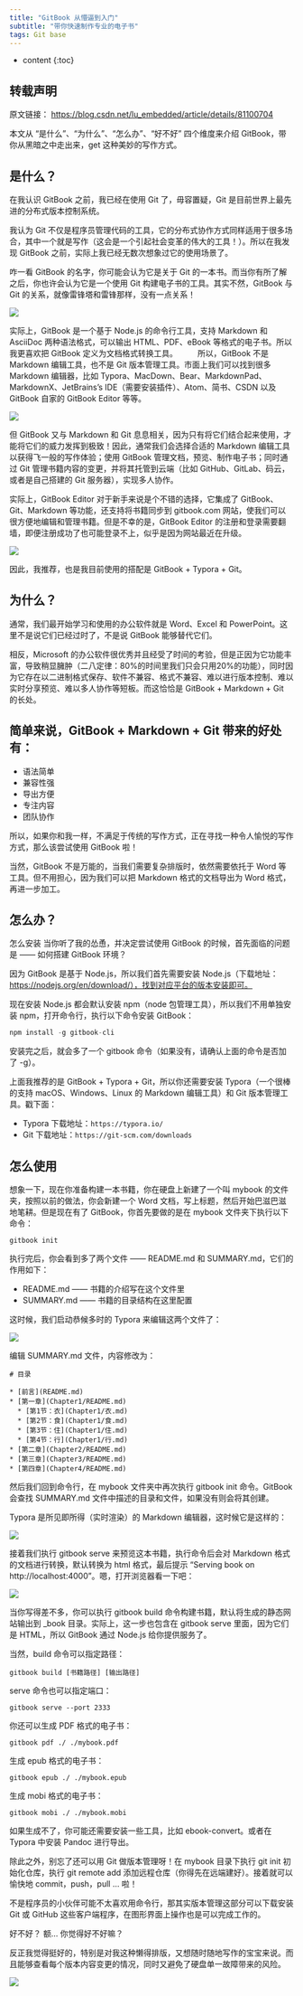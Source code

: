 ```yaml
---
title: "GitBook 从懵逼到入门"
subtitle: "带你快速制作专业的电子书"
tags: Git base
---
```





* content
{:toc}




## 转载声明

原文链接： https://blog.csdn.net/lu_embedded/article/details/81100704


本文从 “是什么”、“为什么”、“怎么办”、“好不好” 四个维度来介绍 GitBook，带你从黑暗之中走出来，get 这种美妙的写作方式。

## 是什么？
在我认识 GitBook 之前，我已经在使用 Git 了，毋容置疑，Git 是目前世界上最先进的分布式版本控制系统。

我认为 Git 不仅是程序员管理代码的工具，它的分布式协作方式同样适用于很多场合，其中一个就是写作（这会是一个引起社会变革的伟大的工具！）。所以在我发现 GitBook 之前，实际上我已经无数次想象过它的使用场景了。

咋一看 GitBook 的名字，你可能会认为它是关于 Git 的一本书。而当你有所了解之后，你也许会认为它是一个使用 Git 构建电子书的工具。其实不然，GitBook 与 Git 的关系，就像雷锋塔和雷锋那样，没有一点关系！


![](https://img-blog.csdn.net/20180718161255281?watermark/2/text/aHR0cHM6Ly9ibG9nLmNzZG4ubmV0L2x1Y2t5ZGFyY3k=/font/5a6L5L2T/fontsize/400/fill/I0JBQkFCMA==/dissolve/70#pic_center)


实际上，GitBook 是一个基于 Node.js 的命令行工具，支持 Markdown 和 AsciiDoc 两种语法格式，可以输出 HTML、PDF、eBook 等格式的电子书。所以我更喜欢把 GitBook 定义为文档格式转换工具。
　　
所以，GitBook 不是 Markdown 编辑工具，也不是 Git 版本管理工具。市面上我们可以找到很多 Markdown 编辑器，比如 Typora、MacDown、Bear、MarkdownPad、MarkdownX、JetBrains’s IDE（需要安装插件）、Atom、简书、CSDN 以及 GitBook 自家的 GitBook Editor 等等。


![](https://img-blog.csdn.net/20180718161741325?watermark/2/text/aHR0cHM6Ly9ibG9nLmNzZG4ubmV0L2x1Y2t5ZGFyY3k=/font/5a6L5L2T/fontsize/400/fill/I0JBQkFCMA==/dissolve/70#pic_center)


但 GitBook 又与 Markdown 和 Git 息息相关，因为只有将它们结合起来使用，才能将它们的威力发挥到极致！因此，通常我们会选择合适的 Markdown 编辑工具以获得飞一般的写作体验；使用 GitBook 管理文档，预览、制作电子书；同时通过 Git 管理书籍内容的变更，并将其托管到云端（比如 GitHub、GitLab、码云，或者是自己搭建的 Git 服务器），实现多人协作。

实际上，GitBook Editor 对于新手来说是个不错的选择，它集成了 GitBook、Git、Markdown 等功能，还支持将书籍同步到 gitbook.com 网站，使我们可以很方便地编辑和管理书籍。但是不幸的是，GitBook Editor 的注册和登录需要翻墙，即便注册成功了也可能登录不上，似乎是因为网站最近在升级。


![](https://img-blog.csdn.net/20180718171731114?watermark/2/text/aHR0cHM6Ly9ibG9nLmNzZG4ubmV0L2x1Y2t5ZGFyY3k=/font/5a6L5L2T/fontsize/400/fill/I0JBQkFCMA==/dissolve/70#pic_center)


因此，我推荐，也是我目前使用的搭配是 GitBook + Typora + Git。


## 为什么？
通常，我们最开始学习和使用的办公软件就是 Word、Excel 和 PowerPoint。这里不是说它们已经过时了，不是说 GitBook 能够替代它们。

相反，Microsoft 的办公软件很优秀并且经受了时间的考验，但是正因为它功能丰富，导致稍显臃肿（二八定律：80%的时间里我们只会只用20%的功能），同时因为它存在以二进制格式保存、软件不兼容、格式不兼容、难以进行版本控制、难以实时分享预览、难以多人协作等短板。而这恰恰是 GitBook + Markdown + Git 的长处。

## 简单来说，GitBook + Markdown + Git 带来的好处有：

- 语法简单
- 兼容性强
- 导出方便
- 专注内容
- 团队协作

所以，如果你和我一样，不满足于传统的写作方式，正在寻找一种令人愉悦的写作方式，那么该尝试使用 GitBook 啦！

当然，GitBook 不是万能的，当我们需要复杂排版时，依然需要依托于 Word 等工具。但不用担心，因为我们可以把 Markdown 格式的文档导出为 Word 格式，再进一步加工。

## 怎么办？
怎么安装
当你听了我的怂恿，并决定尝试使用 GitBook 的时候，首先面临的问题是 —— 如何搭建 GitBook 环境？

因为 GitBook 是基于 Node.js，所以我们首先需要安装 Node.js（下载地址：https://nodejs.org/en/download/），找到对应平台的版本安装即可。

现在安装 Node.js 都会默认安装 npm（node 包管理工具），所以我们不用单独安装 npm，打开命令行，执行以下命令安装 GitBook：

```javascript
npm install -g gitbook-cli
```

安装完之后，就会多了一个 gitbook 命令（如果没有，请确认上面的命令是否加了 -g）。

上面我推荐的是 GitBook + Typora + Git，所以你还需要安装 Typora（一个很棒的支持 macOS、Windows、Linux 的 Markdown 编辑工具）和 Git 版本管理工具。戳下面：


- Typora 下载地址：`https://typora.io/`
- Git 下载地址：`https://git-scm.com/downloads`


## 怎么使用
想象一下，现在你准备构建一本书籍，你在硬盘上新建了一个叫 mybook 的文件夹，按照以前的做法，你会新建一个 Word 文档，写上标题，然后开始巴滋巴滋地笔耕。但是现在有了 GitBook，你首先要做的是在 mybook 文件夹下执行以下命令：

```
gitbook init
```

执行完后，你会看到多了两个文件 —— README.md 和 SUMMARY.md，它们的作用如下：

- README.md —— 书籍的介绍写在这个文件里
- SUMMARY.md —— 书籍的目录结构在这里配置

这时候，我们启动恭候多时的 Typora 来编辑这两个文件了：

![](https://img-blog.csdn.net/2018071818281621?watermark/2/text/aHR0cHM6Ly9ibG9nLmNzZG4ubmV0L2x1Y2t5ZGFyY3k=/font/5a6L5L2T/fontsize/400/fill/I0JBQkFCMA==/dissolve/70#pic_center)


编辑 SUMMARY.md 文件，内容修改为：

```
# 目录

* [前言](README.md)
* [第一章](Chapter1/README.md)
  * [第1节：衣](Chapter1/衣.md)
  * [第2节：食](Chapter1/食.md)
  * [第3节：住](Chapter1/住.md)
  * [第4节：行](Chapter1/行.md)
* [第二章](Chapter2/README.md)
* [第三章](Chapter3/README.md)
* [第四章](Chapter4/README.md)

```

然后我们回到命令行，在 mybook 文件夹中再次执行 gitbook init 命令。GitBook 会查找 SUMMARY.md 文件中描述的目录和文件，如果没有则会将其创建。

Typora 是所见即所得（实时渲染）的 Markdown 编辑器，这时候它是这样的：


![](https://img-blog.csdn.net/20180718185415241?watermark/2/text/aHR0cHM6Ly9ibG9nLmNzZG4ubmV0L2x1Y2t5ZGFyY3k=/font/5a6L5L2T/fontsize/400/fill/I0JBQkFCMA==/dissolve/70#pic_center)


接着我们执行 gitbook serve 来预览这本书籍，执行命令后会对 Markdown 格式的文档进行转换，默认转换为 html 格式，最后提示 “Serving book on http://localhost:4000”。嗯，打开浏览器看一下吧：




![](https://img-blog.csdn.net/20180718185251753?watermark/2/text/aHR0cHM6Ly9ibG9nLmNzZG4ubmV0L2x1Y2t5ZGFyY3k=/font/5a6L5L2T/fontsize/400/fill/I0JBQkFCMA==/dissolve/70#pic_center)


当你写得差不多，你可以执行 gitbook build 命令构建书籍，默认将生成的静态网站输出到 _book 目录。实际上，这一步也包含在 gitbook serve 里面，因为它们是 HTML，所以 GitBook 通过 Node.js 给你提供服务了。

当然，build 命令可以指定路径：


```
gitbook build [书籍路径] [输出路径]
```

serve 命令也可以指定端口：



```
gitbook serve --port 2333
```


你还可以生成 PDF 格式的电子书：



```
gitbook pdf ./ ./mybook.pdf
```

生成 epub 格式的电子书：


```
gitbook epub ./ ./mybook.epub
```

生成 mobi 格式的电子书：

```
gitbook mobi ./ ./mybook.mobi
```


如果生成不了，你可能还需要安装一些工具，比如 ebook-convert。或者在 Typora 中安装 Pandoc 进行导出。

除此之外，别忘了还可以用 Git 做版本管理呀！在 mybook 目录下执行 git init 初始化仓库，执行 git remote add 添加远程仓库（你得先在远端建好）。接着就可以愉快地 commit，push，pull … 啦！

不是程序员的小伙伴可能不太喜欢用命令行，那其实版本管理这部分可以下载安装 Git 或 GitHub 这些客户端程序，在图形界面上操作也是可以完成工作的。



好不好？
额… 你觉得好不好嘛？

反正我觉得挺好的，特别是对我这种懒得排版，又想随时随地写作的宝宝来说。而且能够查看每个版本内容变更的情况，同时又避免了硬盘单一故障带来的风险。

![](https://img-blog.csdnimg.cn/20190509150744837.jpg?x-oss-process=image/watermark,type_ZmFuZ3poZW5naGVpdGk,shadow_10,text_aHR0cHM6Ly9ibG9nLmNzZG4ubmV0L2x1Y2t5ZGFyY3k=,size_16,color_FFFFFF,t_70#pic_center)